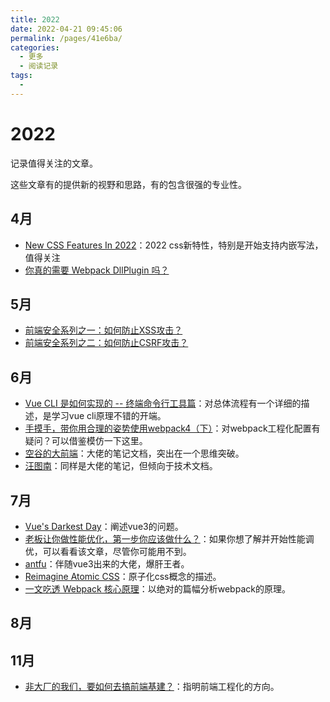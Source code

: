 ```yaml
---
title: 2022
date: 2022-04-21 09:45:06
permalink: /pages/41e6ba/
categories:
  - 更多
  - 阅读记录
tags:
  - 
---
```


# 2022

记录值得关注的文章。

这些文章有的提供新的视野和思路，有的包含很强的专业性。

<!-- more -->

## 4月

* [New CSS Features In 2022](https://www.smashingmagazine.com/2022/03/new-css-features-2022/)：2022 css新特性，特别是开始支持内嵌写法，值得关注
* [你真的需要 Webpack DllPlugin 吗？](https://www.cnblogs.com/skychx/p/webpack-dllplugin.html)

<!-- more -->

## 5月

* [前端安全系列之一：如何防止XSS攻击？](https://tech.meituan.com/2018/09/27/fe-security.html)
* [前端安全系列之二：如何防止CSRF攻击？](https://juejin.cn/post/6844903689702866952)

## 6月

* [Vue CLI 是如何实现的 -- 终端命令行工具篇](https://segmentfault.com/a/1190000038925849)：对总体流程有一个详细的描述，是学习vue cli原理不错的开端。
* [手摸手，带你用合理的姿势使用webpack4（下）](https://segmentfault.com/a/1190000015919928)：对webpack工程化配置有疑问？可以借鉴模仿一下这里。
* [空谷的大前端](https://www.yuque.com/arvinxx-fe)：大佬的笔记文档，突出在一个思维突破。
* [汪图南](https://wangtunan.github.io/blog/)：同样是大佬的笔记，但倾向于技术文档。

## 7月

* [Vue's Darkest Day](https://dev.to/danielelkington/vue-s-darkest-day-3fgh)：阐述vue3的问题。
* [老板让你做性能优化，第一步你应该做什么？](https://juejin.cn/post/7121323745980973070)：如果你想了解并开始性能调优，可以看看该文章，尽管你可能用不到。
* [antfu](https://antfu.me/posts)：伴随vue3出来的大佬，爆肝王者。
* [Reimagine Atomic CSS](https://antfu.me/posts/reimagine-atomic-css-zh)：原子化css概念的描述。
* [一文吃透 Webpack 核心原理](https://mp.weixin.qq.com/s/Jw_-cZepryo9nbnk1mwjjw#at)：以绝对的篇幅分析webpack的原理。

## 8月

## 11月

* [非大厂的我们，要如何去搞前端基建？](https://juejin.cn/post/7144881028661723167)：指明前端工程化的方向。
